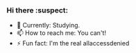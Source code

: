 ### Hi there :suspect:

- :school_satchel: Currently: Studying.
- 📫 How to reach me: You can't!
- ⚡ Fun fact: I'm the real allaccessdenied
